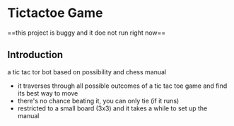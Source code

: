 # Tictactoe Game

==this project is buggy and it doe not run right now==


## Introduction
a tic tac tor bot based on possibility and chess manual
- it traverses through all possible outcomes of a tic tac toe game and find its best way to move
- there's no chance beating it, you can only tie (if it runs)
- restricted to a small board (3x3) and it takes a while to set up the manual
